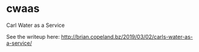 # cwaas
Carl Water as a Service

See the writeup here: http://brian.copeland.bz/2019/03/02/carls-water-as-a-service/
